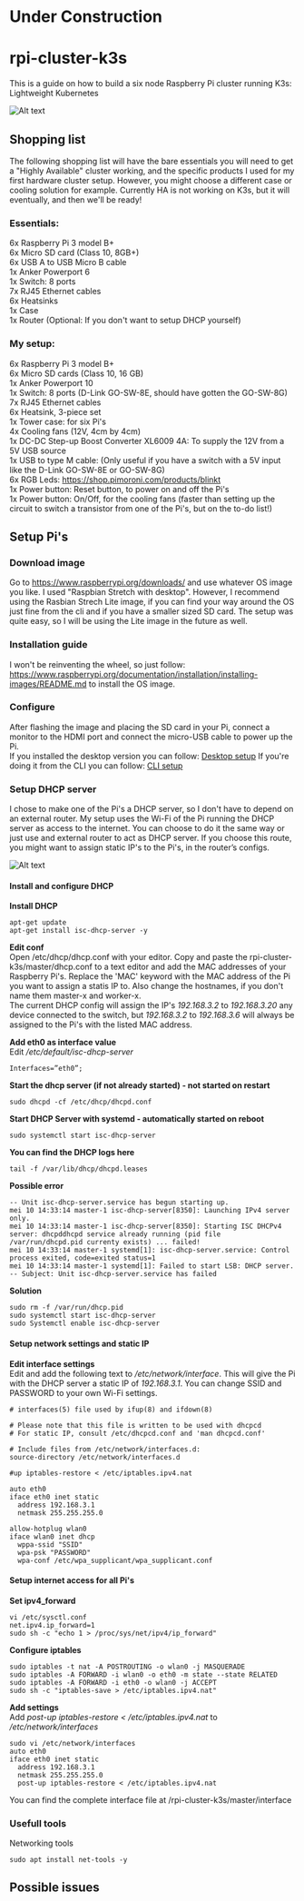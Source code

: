 # Under Construction

# rpi-cluster-k3s
This is a guide on how to build a six node Raspberry Pi cluster running K3s: Lightweight Kubernetes

![Alt text](/docs/images/rpi-cluster-small.jpg?raw=true "Raspberry Pi cluster")

## Shopping list
The following shopping list will have the bare essentials you will need to get a "Highly Available" cluster working, and the specific products I used for my first hardware cluster setup. However, you might choose a different case or cooling solution for example. Currently HA is not working on K3s, but it will eventually, and then we'll be ready!

### Essentials:
6x Raspberry Pi 3 model B+  
6x Micro SD card (Class 10, 8GB+)  
6x USB A to USB Micro B cable  
1x Anker Powerport 6  
1x Switch: 8 ports  
7x RJ45 Ethernet cables  
6x Heatsinks  
1x Case  
1x Router (Optional: If you don't want to setup DHCP yourself)  

### My setup:
6x Raspberry Pi 3 model B+  
6x Micro SD cards (Class 10, 16 GB)  
1x Anker Powerport 10  
1x Switch: 8 ports (D-Link GO-SW-8E, should have gotten the GO-SW-8G)  
7x RJ45 Ethernet cables  
6x Heatsink, 3-piece set  
1x Tower case: for six Pi's  
4x Cooling fans (12V, 4cm by 4cm)  
1x DC-DC Step-up Boost Converter XL6009 4A: To supply the 12V from a 5V USB source  
1x USB to type M cable: (Only useful if you have a switch with a 5V input like the D-Link GO-SW-8E or GO-SW-8G)  
6x RGB Leds: https://shop.pimoroni.com/products/blinkt  
1x Power button: Reset button, to power on and off the Pi's  
1x Power button: On/Off, for the cooling fans (faster than setting up the circuit to switch a transistor from one of the Pi's, but on the to-do list!)  

## Setup Pi's 
### Download image
Go to https://www.raspberrypi.org/downloads/ and use whatever OS image you like. I used "Raspbian Stretch with desktop". However, I recommend using the Rasbian Strech Lite image, if you can find your way around the OS just fine from the cli and if you have a smaller sized SD card. The setup was quite easy, so I will be using the Lite image in the future as well. 

### Installation guide
I won't be reinventing the wheel, so just follow: https://www.raspberrypi.org/documentation/installation/installing-images/README.md to install the OS image. 

### Configure 
After flashing the image and placing the SD card in your Pi, connect a monitor to the HDMI port and connect the micro-USB cable to power up the Pi.  
If you installed the desktop version you can follow: [Desktop setup]()
If you're doing it from the CLI you can follow: [CLI setup]()

### Setup DHCP server
I chose to make one of the Pi's a DHCP server, so I don't have to depend on an external router. My setup uses the Wi-Fi of the Pi running the DHCP server as access to the internet. You can choose to do it the same way or just use and external router to act as DHCP server. If you choose this route, you might want to assign static IP's to the Pi's, in the router’s configs.

![Alt text](/docs/images/rpi-network.jpg?raw=true "Raspberry Pi Network setup")  

#### Install and configure DHCP

**Install DHCP**  
~~~
apt-get update
apt-get install isc-dhcp-server -y
~~~
**Edit conf**  
Open /etc/dhcp/dhcp.conf with your editor. Copy and paste the rpi-cluster-k3s/master/dhcp.conf to a text editor and add the MAC addresses of your Raspberry Pi's. Replace the 'MAC' keyword with the MAC address of the Pi you want to assign a statis IP to. Also change the hostnames, if you don't name them master-x and worker-x.   
The current DHCP config will assign the IP's *192.168.3.2* to *192.168.3.20* any device connected to the switch, but *192.168.3.2* to *192.168.3.6* will always be assigned to the Pi's with the listed MAC address. 

**Add eth0 as interface value**  
Edit */etc/default/isc-dhcp-server*
~~~
Interfaces=”eth0”;
~~~
**Start the dhcp server (if not already started) - not started on restart**  
~~~
sudo dhcpd -cf /etc/dhcp/dhcpd.conf 
~~~
**Start DHCP Server with systemd - automatically started on reboot**  
~~~
sudo systemctl start isc-dhcp-server
~~~

**You can find the DHCP logs here**
~~~
tail -f /var/lib/dhcp/dhcpd.leases
~~~

**Possible error**
~~~
-- Unit isc-dhcp-server.service has begun starting up.
mei 10 14:33:14 master-1 isc-dhcp-server[8350]: Launching IPv4 server only.
mei 10 14:33:14 master-1 isc-dhcp-server[8350]: Starting ISC DHCPv4 server: dhcpddhcpd service already running (pid file /var/run/dhcpd.pid currenty exists) ... failed!
mei 10 14:33:14 master-1 systemd[1]: isc-dhcp-server.service: Control process exited, code=exited status=1
mei 10 14:33:14 master-1 systemd[1]: Failed to start LSB: DHCP server.
-- Subject: Unit isc-dhcp-server.service has failed
~~~

**Solution**
~~~ 
sudo rm -f /var/run/dhcp.pid 
sudo systemctl start isc-dhcp-server
sudo Systemctl enable isc-dhcp-server
~~~

#### Setup network settings and static IP
**Edit interface settings**  
Edit and add the following text to */etc/network/interface*. This will give the Pi with the DHCP server a static IP of *192.168.3.1*. You can change SSID and PASSWORD to your own Wi-Fi settings. 
~~~
# interfaces(5) file used by ifup(8) and ifdown(8)

# Please note that this file is written to be used with dhcpcd
# For static IP, consult /etc/dhcpcd.conf and 'man dhcpcd.conf'

# Include files from /etc/network/interfaces.d:
source-directory /etc/network/interfaces.d

#up iptables-restore < /etc/iptables.ipv4.nat

auto eth0
iface eth0 inet static
  address 192.168.3.1
  netmask 255.255.255.0

allow-hotplug wlan0
iface wlan0 inet dhcp
  wppa-ssid "SSID"
  wpa-psk "PASSWORD"
  wpa-conf /etc/wpa_supplicant/wpa_supplicant.conf
~~~

#### Setup internet access for all Pi's
**Set ipv4_forward**
~~~
vi /etc/sysctl.conf
net.ipv4.ip_forward=1
sudo sh -c "echo 1 > /proc/sys/net/ipv4/ip_forward"
~~~
**Configure iptables**
~~~
sudo iptables -t nat -A POSTROUTING -o wlan0 -j MASQUERADE
sudo iptables -A FORWARD -i wlan0 -o eth0 -m state --state RELATED
sudo iptables -A FORWARD -i eth0 -o wlan0 -j ACCEPT
sudo sh -c "iptables-save > /etc/iptables.ipv4.nat"
~~~
**Add settings**  
Add *post-up iptables-restore < /etc/iptables.ipv4.nat* to */etc/network/interfaces*  
~~~
sudo vi /etc/network/interfaces
auto eth0
iface eth0 inet static
  address 192.168.3.1
  netmask 255.255.255.0
  post-up iptables-restore < /etc/iptables.ipv4.nat
~~~
You can find the complete interface file at /rpi-cluster-k3s/master/interface

### Usefull tools
Networking tools
~~~
sudo apt install net-tools -y
~~~

## Possible issues


